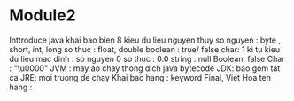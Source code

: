 # Module2
Inttroduce java khai bao bien 
8 kieu du lieu nguyen thuy
so nguyen : byte , short, int, long
so thuc : float, double
boolean : true/ false
char: 1 ki tu
kieu du lieu mac dinh : so nguyen 0
so thuc : 0.0
string : null
Boolean: false
Char : "\u0000"
JVM : may ao chay thong dich java bytecode
JDK: bao gom tat ca 
JRE: moi truong de chay
Khai bao hang : keyword Final,  Viet Hoa ten hang : 
